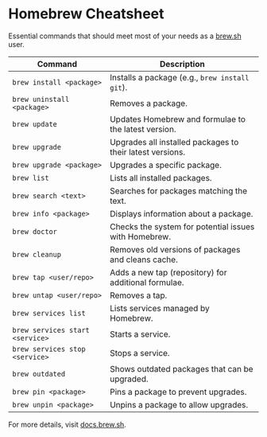 # Homebrew Cheatsheet

Essential commands that should meet most of your needs as a [brew.sh](https://brew.sh) user.

| **Command**                     | **Description**                                              |
|---------------------------------|--------------------------------------------------------------|
| `brew install <package>`        | Installs a package (e.g., `brew install git`).               |
| `brew uninstall <package>`      | Removes a package.                                           |
| `brew update`                   | Updates Homebrew and formulae to the latest version.         |
| `brew upgrade`                  | Upgrades all installed packages to their latest versions.    |
| `brew upgrade <package>`        | Upgrades a specific package.                                 |
| `brew list`                     | Lists all installed packages.                                |
| `brew search <text>`            | Searches for packages matching the text.                     |
| `brew info <package>`           | Displays information about a package.                        |
| `brew doctor`                   | Checks the system for potential issues with Homebrew.        |
| `brew cleanup`                  | Removes old versions of packages and cleans cache.           |
| `brew tap <user/repo>`          | Adds a new tap (repository) for additional formulae.         |
| `brew untap <user/repo>`        | Removes a tap.                                               |
| `brew services list`            | Lists services managed by Homebrew.                          |
| `brew services start <service>` | Starts a service.                                            |
| `brew services stop <service>`  | Stops a service.                                             |
| `brew outdated`                 | Shows outdated packages that can be upgraded.                |
| `brew pin <package>`            | Pins a package to prevent upgrades.                          |
| `brew unpin <package>`          | Unpins a package to allow upgrades.                          |

For more details, visit [docs.brew.sh](https://docs.brew.sh).